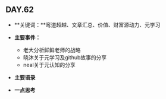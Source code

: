  ## DAY.62
+ **关键词：**弯道超越、文章汇总、价值、财富源动力、元学习
+ **主要事件：**
    + 老大分析鲜鲜老师的战略
    + 晓沐关于元学习及github故事的分享
    + neal关于元认知的分享
+ **主要语录**


+ **一点思考**